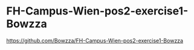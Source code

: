 # FH-Campus-Wien-pos2-exercise1-Bowzza
https://github.com/Bowzza/FH-Campus-Wien-pos2-exercise1-Bowzza
